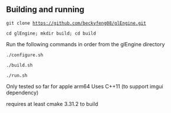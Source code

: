 ## Building and running

<code>git clone https://github.com/beckyfeng08/glEngine.git</code>

<code>cd glEngine; mkdir build; cd build</code>

Run the following commands in order from the glEngine directory

<code>./configure.sh</code>

<code>./build.sh</code>

<code>./run.sh</code>

Only tested so far for apple arm64
Uses C++11 (to support imgui dependency)

requires at least cmake 3.31.2 to build
